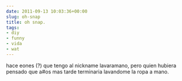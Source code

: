 ```yaml
---  
date: 2011-09-13 10:03:36+00:00  
slug: oh-snap  
title: oh snap.  
tags:  
- diy  
- funny  
- vida  
- wat  
---  
```

  
hace eones (?) que tengo al nickname lavaramano, pero quien hubiera pensado que a#os mas tarde terminaria lavandome la ropa a mano.  

